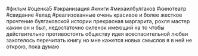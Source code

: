 #фильм #оценка5 #экранизация #книги #михаилбулгаков #кинотеатр #свидание #влад 
#реализованные 
очень красивое и более жесткое прочтение булгаковской истории 
прекрасная маргарита, рохля мастер каким он и был, недостаточно силенок имеющий на то чтобы действительно противостоять обществу
идея всеспасительной любви  
захотелось перечитать книгу но мне кажется новых смыслов я в ней не открою, пока думаю